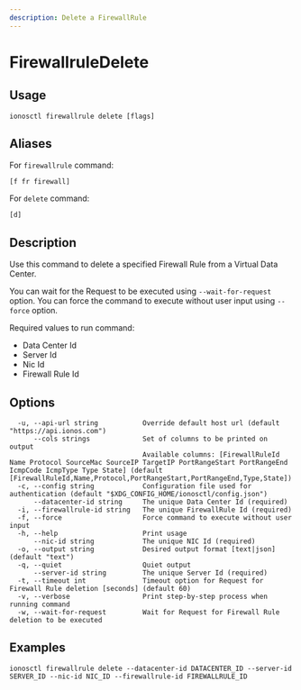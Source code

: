 ```yaml
---
description: Delete a FirewallRule
---
```


# FirewallruleDelete

## Usage

```text
ionosctl firewallrule delete [flags]
```

## Aliases

For `firewallrule` command:

```text
[f fr firewall]
```

For `delete` command:

```text
[d]
```

## Description

Use this command to delete a specified Firewall Rule from a Virtual Data Center.

You can wait for the Request to be executed using `--wait-for-request` option. You can force the command to execute without user input using `--force` option.

Required values to run command:

* Data Center Id
* Server Id
* Nic Id
* Firewall Rule Id

## Options

```text
  -u, --api-url string           Override default host url (default "https://api.ionos.com")
      --cols strings             Set of columns to be printed on output 
                                 Available columns: [FirewallRuleId Name Protocol SourceMac SourceIP TargetIP PortRangeStart PortRangeEnd IcmpCode IcmpType Type State] (default [FirewallRuleId,Name,Protocol,PortRangeStart,PortRangeEnd,Type,State])
  -c, --config string            Configuration file used for authentication (default "$XDG_CONFIG_HOME/ionosctl/config.json")
      --datacenter-id string     The unique Data Center Id (required)
  -i, --firewallrule-id string   The unique FirewallRule Id (required)
  -f, --force                    Force command to execute without user input
  -h, --help                     Print usage
      --nic-id string            The unique NIC Id (required)
  -o, --output string            Desired output format [text|json] (default "text")
  -q, --quiet                    Quiet output
      --server-id string         The unique Server Id (required)
  -t, --timeout int              Timeout option for Request for Firewall Rule deletion [seconds] (default 60)
  -v, --verbose                  Print step-by-step process when running command
  -w, --wait-for-request         Wait for Request for Firewall Rule deletion to be executed
```

## Examples

```text
ionosctl firewallrule delete --datacenter-id DATACENTER_ID --server-id SERVER_ID --nic-id NIC_ID --firewallrule-id FIREWALLRULE_ID
```

